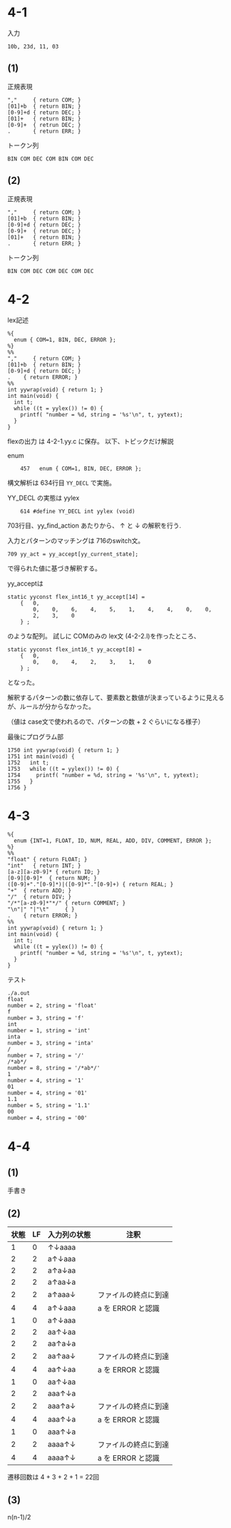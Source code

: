 # 4-1
入力
```
10b, 23d, 11, 03
```

## (1)

正規表現
```
","     { return COM; }
[01]+b  { return BIN; }
[0-9]+d { return DEC; }
[01]+   { return BIN; }
[0-9]+  { retrun DEC; }
.       { return ERR; }
```

トークン列
```
BIN COM DEC COM BIN COM DEC
```


## (2)

正規表現
```
","     { return COM; }
[01]+b  { return BIN; }
[0-9]+d { return DEC; }
[0-9]+  { retrun DEC; }
[01]+   { return BIN; }
.       { return ERR; }
```

トークン列
```
BIN COM DEC COM DEC COM DEC
```

# 4-2
lex記述
```
%{
  enum { COM=1, BIN, DEC, ERROR };
%}
%%
","     { return COM; }
[01]+b  { return BIN; }
[0-9]+d { return DEC; }
.    { return ERROR; }
%%
int yywrap(void) { return 1; }
int main(void) {
  int t;
  while ((t = yylex()) != 0) {
    printf( "number = %d, string = '%s'\n", t, yytext);
  }
}
```

flexの出力 は 4-2-1.yy.c に保存。
以下、トピックだけ解説

enum
```
    457   enum { COM=1, BIN, DEC, ERROR };
```

構文解析は 634行目 `YY_DECL` で実施。

YY_DECL の実態は yylex
```
    614 #define YY_DECL int yylex (void)
```
703行目、yy_find_action あたりから、 ↑ と ↓ の解釈を行う.

入力とパターンのマッチングは 716のswitch文。

```
709 yy_act = yy_accept[yy_current_state];
```
で得られた値に基づき解釈する。

yy_acceptは
```
static yyconst flex_int16_t yy_accept[14] =
    {   0,
        0,    0,    6,    4,    5,    1,    4,    4,    0,    0,
        2,    3,    0
    } ;
```
のような配列。
試しに COMのみの lex文 (4-2-2.l)を作ったところ、
```
static yyconst flex_int16_t yy_accept[8] =
    {   0,
        0,    0,    4,    2,    3,    1,    0
    } ;
```
となった。

解釈するパターンの数に依存して、要素数と数値が決まっているように見えるが、ルールが分からなかった。

（値は case文で使われるので、パターンの数 + 2 ぐらいになる様子）

最後にプログラム部
```
1750 int yywrap(void) { return 1; }
1751 int main(void) {
1752   int t;
1753   while ((t = yylex()) != 0) {
1754     printf( "number = %d, string = '%s'\n", t, yytext);
1755   }
1756 }
```
# 4-3

```
%{
  enum {INT=1, FLOAT, ID, NUM, REAL, ADD, DIV, COMMENT, ERROR };
%}
%%
"float" { return FLOAT; }
"int"   { return INT; }
[a-z][a-z0-9]* { return ID; }
[0-9][0-9]*  { return NUM; }
([0-9]+"."[0-9]*)|([0-9]*"."[0-9]+) { return REAL; }
"+"  { return ADD; }
"/"  { return DIV; }
"/*"[a-z0-9]*"*/" { return COMMENT; }
"\n"|" "|"\t"     { }
.    { return ERROR; }
%%
int yywrap(void) { return 1; }
int main(void) {
  int t;
  while ((t = yylex()) != 0) {
    printf( "number = %d, string = '%s'\n", t, yytext);
  }
}
```

テスト
```
./a.out
float
number = 2, string = 'float'
f
number = 3, string = 'f'
int
number = 1, string = 'int'
inta
number = 3, string = 'inta'
/
number = 7, string = '/'
/*ab*/
number = 8, string = '/*ab*/'
1
number = 4, string = '1'
01
number = 4, string = '01'
1.1
number = 5, string = '1.1'
00
number = 4, string = '00'
```

# 4-4

## (1)
手書き

## (2)

| 状態 | LF   | 入力列の状態 | 注釈                |
| ---- | ---- | ------------ | ---------------- |
| 1    | 0    | ↑↓aaaa       |                  |
| 2    | 2    | a↑↓aaa       |                  |
| 2    | 2    | a↑a↓aa       |                  |
| 2    | 2    | a↑aa↓a       |                  |
| 2    | 2    | a↑aaa↓       | ファイルの終点に到達 |
| 4    | 4    | a↑↓aaa       | a を ERROR と認識  |
| 1    | 0    | a↑↓aaa       |                  |
| 2    | 2    | aa↑↓aa       |                  |
| 2    | 2    | aa↑a↓a       |                  |
| 2    | 2   | aa↑aa↓       | ファイルの終点に到達 |
| 4    | 4    | aa↑↓aa       | a を ERROR と認識  |
| 1    | 0    | aa↑↓aa       |                  |
| 2    | 2    | aaa↑↓a       |                  |
| 2    | 2    | aaa↑a↓       | ファイルの終点に到達 |
| 4    | 4    | aaa↑↓a       | a を ERROR と認識  |
| 1    | 0    | aaa↑↓a       |                  |
| 2    | 2    | aaaa↑↓       | ファイルの終点に到達 |
| 4    | 4    | aaaa↑↓       | a を ERROR と認識  |


遷移回数は 4 + 3 + 2 + 1  = 22回

## (3)
n(n-1)/2
